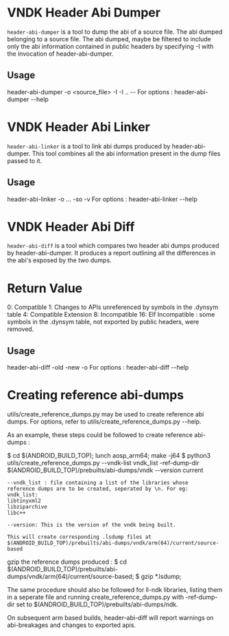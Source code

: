 # VNDK Header Abi Dumper

`header-abi-dumper` is a tool to dump the abi of a source file. The abi dumped
 belonging to a source file. The abi dumped, maybe be filtered to include only
 the abi information contained in public headers by specifying -I <path to
 public header dir> with the invocation of header-abi-dumper.

## Usage
 header-abi-dumper -o <dump-file> <source_file> -I <export-include-dir-1> -I
 <export-include-dir-2>.. -- <cflags>
 For options : header-abi-dumper --help

# VNDK Header Abi Linker

`header-abi-linker` is a tool to link abi dumps produced by header-abi-dumper.
 This tool combines all the abi information present in the dump files passed to
 it.

## Usage
 header-abi-linker -o <linked-abi-dump> <abi-dump1> <abi-dump2> <abi-dump3> ...
 -so <path to so file> -v <path to version script>
 For options : header-abi-linker --help

# VNDK Header Abi Diff

`header-abi-diff` is a tool which compares two header abi dumps produced by
 header-abi-dumper. It produces a report outlining all the differences in the
 abi's exposed by the two dumps.

# Return Value
 0: Compatible
 1: Changes to APIs unreferenced by symbols in the .dynsym table
 4: Compatible Extension
 8: Incompatible
 16: Elf Incompatible : some symbols in the .dynsym table, not exported by
                        public headers, were removed.

## Usage
 header-abi-diff -old <old-abi-dump> -new <new-abi-dump> -o <report>
 For options : header-abi-diff --help

# Creating reference abi-dumps
  utils/create_reference_dumps.py may be used to create reference abi dumps.
  For options, refer to utils/create_reference_dumps.py --help.

  As an example, these steps could be followed to create reference abi-dumps :

  $ cd $(ANDROID_BUILD_TOP); lunch aosp_arm64; make -j64
  $ python3 utils/create_reference_dumps.py --vndk-list vndk_list -ref-dump-dir \
    $(ANDROID_BUILD_TOP)/prebuilts/abi-dumps/vndk --version current

    --vndk_list : file containing a list of the libraries whose
    reference dumps are to be created, seperated by \n. For eg:
    vndk_list:
    libtinyxml2
    libziparchive
    libc++

    --version: This is the version of the vndk being built.

    This will create corresponding .lsdump files at
    $(ANDROID_BUILD_TOP)/prebuilts/abi-dumps/vndk/arm(64)/current/source-based

  gzip the reference dumps produced :
     $ cd $(ANDROID_BUILD_TOP)/prebuilts/abi-dumps/vndk/arm(64)/current/source-based;
     $ gzip *.lsdump;

  The same procedure should also be followed for ll-ndk libraries, listing them
  in a seperate file and running create_reference_dumps.py with -ref-dump-dir
  set to $(ANDROID_BUILD_TOP)/prebuilts/abi-dumps/ndk.

  On subsequent arm based builds, header-abi-diff will report warnings on
  abi-breakages and changes to exported apis.

